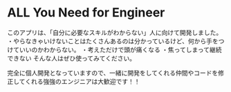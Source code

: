 # ALL You Need for Engineer

このアプリは、「自分に必要なスキルがわからない」人に向けて開発しました。
・やらなきゃいけないことはたくさんあるのは分かっているけど、何から手をつけていいのかわからない。
・考えただけで頭が痛くなる
・焦ってしまって継続できない
そんな人はぜひ使ってみてください。

完全に個人開発となっていますので、一緒に開発をしてくれる仲間やコードを修正してくれる強強のエンジニアは大歓迎です！！
